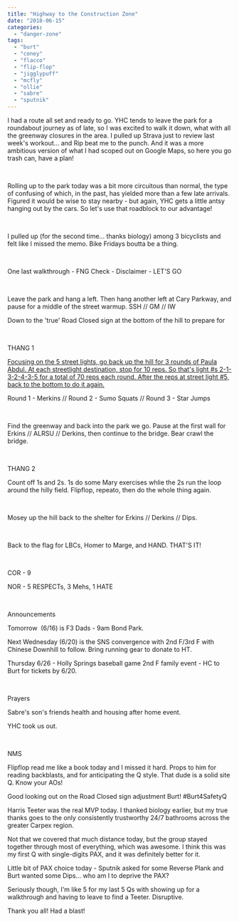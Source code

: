 ```yaml
---
title: "Highway to the Construction Zone"
date: "2018-06-15"
categories: 
  - "danger-zone"
tags: 
  - "burt"
  - "coney"
  - "flacco"
  - "flip-flop"
  - "jigglypuff"
  - "mcfly"
  - "ollie"
  - "sabre"
  - "sputnik"
---
```


I had a route all set and ready to go. YHC tends to leave the park for a roundabout journey as of late, so I was excited to walk it down, what with all the greenway closures in the area. I pulled up Strava just to review last week's workout... and Rip beat me to the punch. And it was a more ambitious version of what I had scoped out on Google Maps, so here you go trash can, have a plan!

 

Rolling up to the park today was a bit more circuitous than normal, the type of confusing of which, in the past, has yielded more than a few late arrivals. Figured it would be wise to stay nearby - but again, YHC gets a little antsy hanging out by the cars. So let's use that roadblock to our advantage!

 

I pulled up (for the second time... thanks biology) among 3 bicyclists and felt like I missed the memo. Bike Fridays boutta be a thing.

 

One last walkthrough - FNG Check - Disclaimer - LET'S GO

 

Leave the park and hang a left. Then hang another left at Cary Parkway, and pause for a middle of the street warmup. SSH // GM // IW

Down to the 'true' Road Closed sign at the bottom of the hill to prepare for

 

THANG 1

[Focusing on the 5 street lights, go back up the hill for 3 rounds of Paula Abdul. At each streetlight destination, stop for 10 reps. So that's light #s 2-1-3-2-4-3-5 for a total of 70 reps each round. After the reps at street light #5, back to the bottom to do it again.](https://www.youtube.com/watch?v=xweiQukBM_k)

Round 1 - Merkins // Round 2 - Sumo Squats // Round 3 - Star Jumps

 

Find the greenway and back into the park we go. Pause at the first wall for Erkins // ALRSU // Derkins, then continue to the bridge. Bear crawl the bridge.

 

THANG 2

Count off 1s and 2s. 1s do some Mary exercises whlie the 2s run the loop around the hilly field. Flipflop, repeato, then do the whole thing again.

 

Mosey up the hill back to the shelter for Erkins // Derkins // Dips.

 

Back to the flag for LBCs, Homer to Marge, and HAND. THAT'S IT!

 

COR - 9

NOR - 5 RESPECTs, 3 Mehs, 1 HATE

 

Announcements

Tomorrow  (6/16) is F3 Dads - 9am Bond Park.

Next Wednesday (6/20) is the SNS convergence with 2nd F/3rd F with Chinese Downhill to follow. Bring running gear to donate to HT.

Thursday 6/26 - Holly Springs baseball game 2nd F family event - HC to Burt for tickets by 6/20.

 

Prayers

Sabre's son's friends health and housing after home event.

YHC took us out.

 

NMS

Flipflop read me like a book today and I missed it hard. Props to him for reading backblasts, and for anticipating the Q style. That dude is a solid site Q. Know your AOs!

Good looking out on the Road Closed sign adjustment Burt! #Burt4SafetyQ

Harris Teeter was the real MVP today. I thanked biology earlier, but my true thanks goes to the only consistently trustworthy 24/7 bathrooms across the greater Carpex region.

Not that we covered that much distance today, but the group stayed together through most of everything, which was awesome. I think this was my first Q with single-digits PAX, and it was definitely better for it.

Little bit of PAX choice today - Sputnik asked for some Reverse Plank and Burt wanted some Dips... who am I to deprive the PAX?

Seriously though, I'm like 5 for my last 5 Qs with showing up for a walkthrough and having to leave to find a Teeter. Disruptive.

Thank you all! Had a blast!
